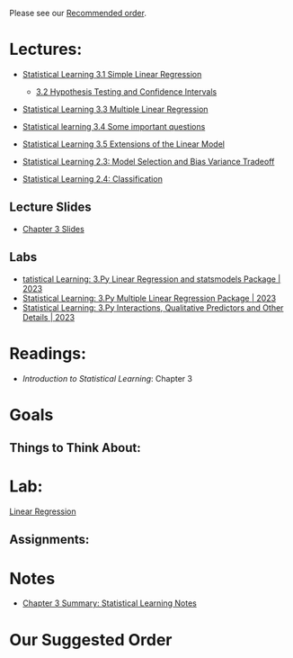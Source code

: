 Please see our [Recommended order](#our-suggested-order).

# Lectures:
* [Statistical Learning 3.1 Simple Linear Regression](https://www.youtube.com/watch?v=vCHtY6Me5FI&list=PLoROMvodv4rPP6braWoRt5UCXYZ71GZIQ&index=13)
  * [3.2 Hypothesis Testing and Confidence Intervals](https://www.youtube.com/watch?v=3GiWpRfkSjc&list=PLoROMvodv4rPP6braWoRt5UCXYZ71GZIQ&index=14)

* [Statistical Learning 3.3 Multiple Linear Regression](https://www.youtube.com/watch?v=o9hoLdylWKo&list=PLoROMvodv4rPP6braWoRt5UCXYZ71GZIQ&index=15)
* [Statistical learning 3.4 Some important questions](https://www.youtube.com/watch?v=50sv4UTjE90&list=PLoROMvodv4rPP6braWoRt5UCXYZ71GZIQ&index=16)
* [Statistical Learning 3.5 Extensions of the Linear Model](https://www.youtube.com/watch?v=dEBQmiXv9fk&list=PLoROMvodv4rPP6braWoRt5UCXYZ71GZIQ&index=17)
* [Statistical Learning 2.3: Model Selection and Bias Variance Tradeoff](https://www.youtube.com/watch?v=pvcEQfcO3pk&list=PLoROMvodv4rPP6braWoRt5UCXYZ71GZIQ&index=7)
* [Statistical Learning 2.4: Classification](https://www.youtube.com/watch?v=BMJQ3LQ_QKU&list=PLoROMvodv4rPP6braWoRt5UCXYZ71GZIQ&index=8)

## Lecture Slides
* [Chapter 3 Slides](https://hastie.su.domains/ISLR2/Slides/Ch3_Linear_Regression.pdf)

## Labs
* [tatistical Learning: 3.Py Linear Regression and statsmodels Package | 2023](https://www.youtube.com/watch?v=mKalBNrxToU&list=PLoROMvodv4rPP6braWoRt5UCXYZ71GZIQ&index=18)
* [Statistical Learning: 3.Py Multiple Linear Regression Package | 2023](https://www.youtube.com/watch?v=pGOr3HZhUZQ&list=PLoROMvodv4rPP6braWoRt5UCXYZ71GZIQ&index=19)
* [Statistical Learning: 3.Py Interactions, Qualitative Predictors and Other Details | 2023](https://www.youtube.com/watch?v=d0K2mDclyXM&list=PLoROMvodv4rPP6braWoRt5UCXYZ71GZIQ&index=20)

  
# Readings:
* _Introduction to Statistical Learning_: Chapter 3

# Goals


## Things to Think About:

# Lab:
[Linear Regression](https://github.com/intro-stat-learning/ISLP_labs/blob/stable/Ch03-linreg-lab.ipynb)

## Assignments:

# Notes
* [Chapter 3 Summary: Statistical Learning Notes](ISLP_ch3_summary.md)


# Our Suggested Order